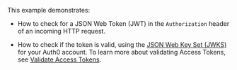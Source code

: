 
This example demonstrates:

* How to check for a JSON Web Token (JWT) in the `Authorization` header of an incoming HTTP request.

* How to check if the token is valid, using the <a href="/tokens/concepts/jwks" target="_blank" rel="noreferrer">JSON Web Key Set (JWKS)</a> for your Auth0 account. To learn more about validating Access Tokens, see <a href="/tokens/guides/validate-access-tokens" target="_blank" rel="noreferrer">Validate Access Tokens</a>.

